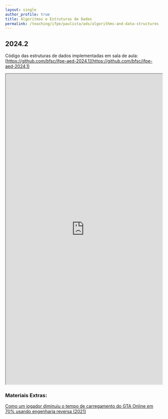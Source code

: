 ```yaml
---
layout: single
author_profile: true
title: Algoritmos e Estruturas de Dados
permalink: /teaching/ifpe/paulista/ads/algorithms-and-data-structures
---
```


## 2024.2

Código das estruturas de dados implementadas em sala de aula: [https://github.com/bfsc/ifpe-aed-2024.1](https://github.com/bfsc/ifpe-aed-2024.1)

<iframe src="https://docs.google.com/spreadsheets/d/e/2PACX-1vQxrrnhkLffnHUXwq4M1MSeMXxUeyCfD9rXwIdqCCezgrXCPRChxJoqJzfFIQtHS9LRXhu97XL_LjrL/pubhtml?gid=0&amp;single=true&amp;widget=true&amp;headers=false" style="position: relative; width: 100%;" height="1000"></iframe>


### Materiais Extras:

[Como um jogador diminuiu o tempo de carregamento do GTA Online em 70% usando engenharia reversa (2021)](https://www.linkedin.com/pulse/como-um-jogador-diminuiu-o-tempo-de-carregamento-do-gta-deschamps-kttmf/?trackingId=FHx0VkD%2BTUeyzkbewRNarw%3D%3D
)

